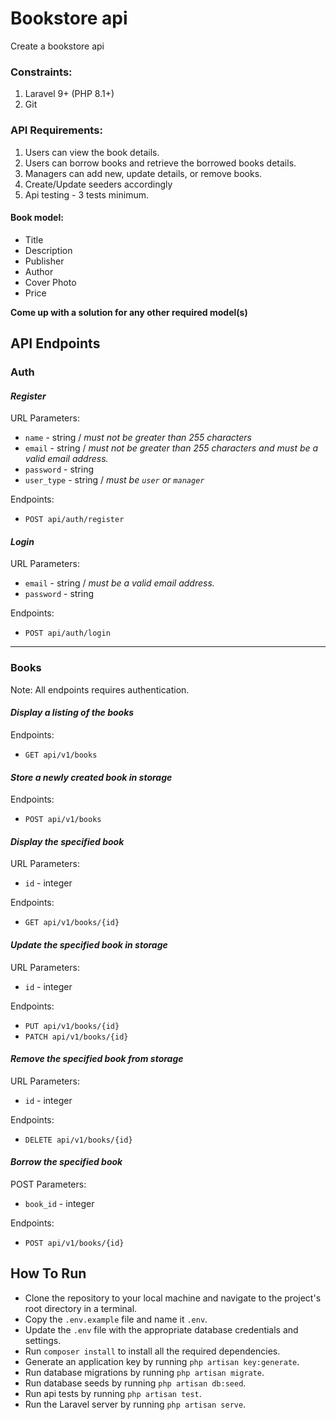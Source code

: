 # Bookstore api
Create a bookstore api 

### Constraints:
1. Laravel 9+ (PHP 8.1+)
2. Git

### API Requirements:
1. Users can view the book details.
2. Users can borrow books and retrieve the borrowed books details.
3. Managers can add new, update details, or remove books.
4. Create/Update seeders accordingly
5. Api testing - 3 tests minimum.

#### Book model:
- Title
- Description
- Publisher
- Author
- Cover Photo
- Price

**Come up with a solution for any other required model(s)**

## API Endpoints

### **Auth**

#### *Register*

URL Parameters:

- `name` - string / *must not be greater than 255 characters*
- `email` - string / *must not be greater than 255 characters and must be a valid email address.*
- `password` - string  
- `user_type` - string  / *must be `user` or `manager`*

Endpoints:

- `POST api/auth/register`

#### *Login*

URL Parameters:

- `email` - string / *must be a valid email address.*
- `password` - string  

Endpoints:

- `POST api/auth/login`

---

### **Books**

Note: All endpoints requires authentication.

#### *Display a listing of the books*

Endpoints:

- `GET api/v1/books`

#### *Store a newly created book in storage*

Endpoints:

- `POST api/v1/books`

#### *Display the specified book*

URL Parameters:

- `id` - integer 

Endpoints:

- `GET api/v1/books/{id}`

#### *Update the specified book in storage*

URL Parameters:

- `id` - integer  

Endpoints:

- `PUT api/v1/books/{id}`
- `PATCH api/v1/books/{id}`

#### *Remove the specified book from storage*

URL Parameters:

- `id` - integer 

Endpoints:

- `DELETE api/v1/books/{id}`

#### *Borrow the specified book*

POST Parameters:

- `book_id` - integer  

Endpoints:

- `POST api/v1/books/{id}`

## How To Run

- Clone the repository to your local machine and navigate to the project's root directory in a terminal.
- Copy the `.env.example` file and name it `.env`.
- Update the `.env` file with the appropriate database credentials and settings.
- Run `composer install` to install all the required dependencies.
- Generate an application key by running `php artisan key:generate`.
- Run database migrations by running `php artisan migrate`.
- Run database seeds by running `php artisan db:seed`.
- Run api tests by running `php artisan test`.
- Run the Laravel server by running `php artisan serve`.
